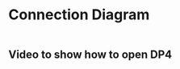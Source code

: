 # Connection Diagram

<div class="mxgraph" style="max-width:100%;border:1px solid transparent;" data-mxgraph="{&quot;highlight&quot;:&quot;#0000ff&quot;,&quot;nav&quot;:true,&quot;resize&quot;:true,&quot;toolbar&quot;:&quot;zoom layers lightbox&quot;,&quot;edit&quot;:&quot;_blank&quot;,&quot;url&quot;:&quot;https://raw.githubusercontent.com/diverjoe/FishNet/master/ESP8266/ESP_JebaoDP4/Jebao%20DP4%20ESP8266%20Circuit.xml&quot;}"></div>
<script type="text/javascript" src="https://www.draw.io/embed2.js?&fetch=https%3A%2F%2Fraw.githubusercontent.com%2Fdiverjoe%2FFishNet%2Fmaster%2FESP8266%2FESP_JebaoDP4%2FJebao%2520DP4%2520ESP8266%2520Circuit.xml"></script>

## Video to show how to open DP4
